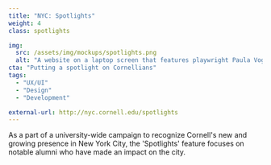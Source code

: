 ```yaml
---
title: "NYC: Spotlights"
weight: 4
class: spotlights

img: 
  src: /assets/img/mockups/spotlights.png
  alt: "A website on a laptop screen that features playwright Paula Vogel, along with a mobile device with a photo of the founder of Shake Shack"
cta: "Putting a spotlight on Cornellians"
tags:
  - "UX/UI"
  - "Design"
  - "Development"

external-url: http://nyc.cornell.edu/spotlights
---
```


As a part of a university-wide campaign to recognize Cornell's new and growing presence in New York City, the 'Spotlights' feature focuses on notable alumni who have made an impact on the city.